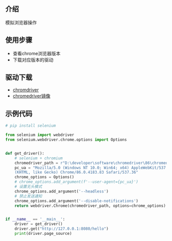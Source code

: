 ## 介绍

模拟浏览器操作



## 使用步骤

- 查看chrome浏览器版本
- 下载对应版本的驱动

## 驱动下载
- [chromdriver](https://chromedriver.chromium.org/)
- [chromedriver镜像](https://registry.npmmirror.com/binary.html?path=chromedriver/)



## 示例代码

```python
# pip install selenium

from selenium import webdriver
from selenium.webdriver.chrome.options import Options


def get_driver():
    # selenium + chromium
    chromedriver_path = r"D:\developer\software\chromedriver\86\chromedriver.exe"
    pc_ua = "Mozilla/5.0 (Windows NT 10.0; Win64; x64) AppleWebKit/537.36 \
    (KHTML, like Gecko) Chrome/86.0.4183.83 Safari/537.36"
    chrome_options = Options()
    # chrome_options.add_argument(f'--user-agent={pc_ua}')
    # 设置无头模式
    chrome_options.add_argument('--headless')
    # 禁止发送通知
    chrome_options.add_argument('--disable-notifications')
    return webdriver.Chrome(chromedriver_path, options=chrome_options)


if __name__ == '__main__':
    driver = get_driver()
    driver.get("http://127.0.0.1:8080/hello")
    print(driver.page_source)

```

